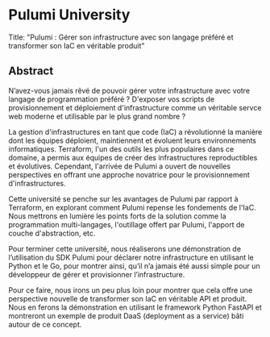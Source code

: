 # Pulumi University

Title: "Pulumi : Gérer son infrastructure avec son langage préféré et transformer son IaC en véritable produit" 

## Abstract

N’avez-vous jamais rêvé de pouvoir gérer votre infrastructure avec votre langage de programmation préféré ? D'exposer vos scripts de provisionnement et déploiement d'infrastructure comme un véritable servce web moderne et utilisable par le plus grand nombre ?

La gestion d'infrastructures en tant que code (IaC) a révolutionné la manière dont les équipes déploient, maintiennent et évoluent leurs environnements informatiques. Terraform, l'un des outils les plus populaires dans ce domaine, a permis aux équipes de créer des infrastructures reproductibles et évolutives. Cependant, l'arrivée de Pulumi a ouvert de nouvelles perspectives en offrant une approche novatrice pour le provisionnement d'infrastructures.

Cette université se penche sur les avantages de Pulumi par rapport à Terraform, en explorant comment Pulumi repense les fondements de l'IaC. Nous mettrons en lumière les points forts de la solution comme la programmation multi-langages, l'outillage offert par Pulumi, l'apport de couche d'abstraction, etc.

Pour terminer cette université, nous réaliserons une démonstration de l’utilisation du SDK Pulumi pour déclarer notre infrastructure en utilisant le Python et le Go, pour montrer ainsi, qu’il n’a jamais été aussi simple pour un développeur de gérer et provisionner l’infrastructure.

Pour ce faire, nous irons un peu plus loin pour montrer que cela offre une perspective nouvelle de transformer son IaC en véritable API et produit. Nous en ferons la démonstration en utilisant le framework Python FastAPI et montreront un exemple de produit DaaS (deployment as a service) bâti autour de ce concept.
